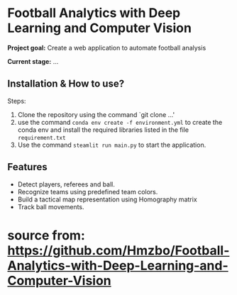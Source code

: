 # Football Analytics with Deep Learning and Computer Vision

**Project goal:** Create a web application to automate football analysis


**Current stage:** ...


## Installation & How to use?

Steps:
1. Clone the repository using the command `git clone ...'
2. use the command `conda env create -f environment.yml` to create the conda env and install the required libraries listed in the file `requirement.txt`
3. Use the command `steamlit run main.py` to start the application.
    
## Features

- Detect players, referees and ball.
- Recognize teams using predefined team colors.
- Build a tactical map representation using Homography matrix
- Track ball movements.

# source from: https://github.com/Hmzbo/Football-Analytics-with-Deep-Learning-and-Computer-Vision